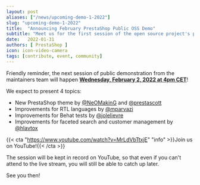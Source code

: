 ```yaml
---
layout: post
aliases: ["/news/upcoming-demo-1-2022"]
slug: "upcoming-demo-1-2022"
title:  "Announcing February PrestaShop Public OSS Demo"
subtitle: "Meet us for the first session of the open source project's public demo in 2022"
date:   2022-01-31
authors: [ PrestaShop ]
icon: icon-video-camera
tags: [contribute, event, community]
---
```


Friendly reminder, the next session of public demonstration from the maintainers team will happen [**Wednesday, February 2, 2022 at 4pm CET**](https://www.youtube.com/watch?v=MrLdVbTtxjE)!

We expect to present 4 topics:
- New PrestaShop theme by [@NeOMakinG](https://github.com/NeOMakinG) and [@prestascott](https://github.com/prestascott)
- Improvements for RTL languages by [@mparvazi](https://github.com/mparvazi)
- Improvements for Behat tests by [@jolelievre](https://github.com/jolelievre)
- Improvements for faceted search and customer management by [@hlavtox](https://github.com/hlavtox)

{{< cta "https://www.youtube.com/watch?v=MrLdVbTtxjE" "info" >}}Join us on YouTube!{{< /cta >}}

The session will be kept in record on YouTube, so that even if you can't attend to the live stream, you will still be able to catch up later.

See you then!
